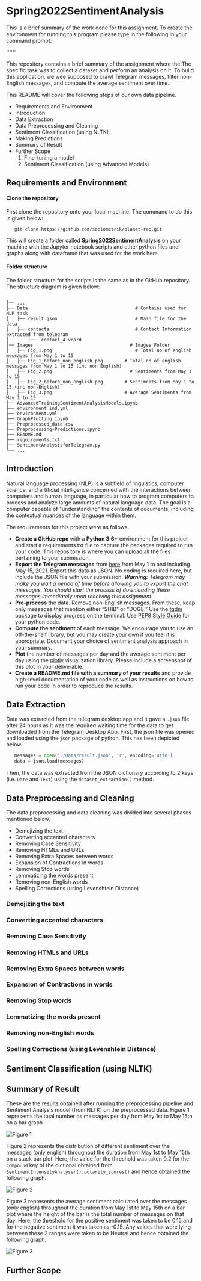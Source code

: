 # Spring2022SentimentAnalysis

This is a brief summary of the work done for this assignment. To create the environment for running this program please type in the following in your command prompt: 

''''''

This repository contains a brief summary of the assignment where the The specific task was to collect a dataset and perform an analysis on it. To build this application, we wee supposed to crawl Telegram messages, filter non-English messages, and compute the average sentiment over time.

This README will cover the following steps of our own data pipeline. 
  
  * Requirements and Environment
  * Introduction
  * Data Extraction
  * Data Preprocessing and Cleaning
  * Sentiment Classification (using NLTK)
  * Making Predictions
  * Summary of Result
  * Further Scope
    1. Fine-tuning a model
    2. Sentiment Classification (using Advanced Models)

## Requirements and Environment

#### Clone the repository

First clone the repository onto your local machine. The command to do this is given below: 

```shell
   git clone https://github.com/sociometrik/planet-rep.git 
```

This will create a folder called **Spring2022SentimentAnalysis** on your machine with the Jupyter notebook scripts and other python files and graphs along with dataframe that was used for the work here.

#### Folder structure

The folder structure for the scripts is the same as in the GitHub repository. The structure diagram is given below: 


    .
    ├── ...
    ├── Data                    		            # Contains used for NLP task
    │   ├── result.json         		            # Main file for the data
    │   ├── contacts            		            # Contact Information extracted from telegram
    │   	├──  contact_4.vcard 
    │── Images            		                  # Images Folder
    │   ├── Fig_1.png         		 	            # Total no of english messages from May 1 to 15
    │   ├── Fig_1_before_non_english.png        # Total no of english messages from May 1 to 15 (inc non English)
    │   ├── Fig_2.png         		              # Sentiments from May 1 to 15
    │   ├── Fig_2_before_non_english.png        # Sentiments from May 1 to 15 (inc non-English)
    │   ├── Fig_3.png         	                # Average Sentiments from May 1 to 15
    ├── AdvancedTrainingSentimentAnalysisModels.ipynb
    ├── environment_ind.yml
    ├── environment.yml
    ├── GraphPlotting.ipynb
    ├── Preprocessed_data.csv
    ├── Preprocessing+Predictions.ipynb
    ├── README.md
    ├── requirements.txt
    ├── SentimentAnalysisforTelegram.py
    └── ...


## Introduction 

Natural language processing (NLP) is a subfield of linguistics, computer science, and artificial intelligence concerned with the interactions between computers and human language, in particular how to program computers to process and analyze large amounts of natural language data. The goal is a computer capable of "understanding" the contents of documents, including the contextual nuances of the language within them.

The requirements for this project were as follows. 
  * **Create a GitHub repo** with a **Python 3.6+** environment for this project and start a requirements.txt file to capture the packages required to run your code. This repository is where you can upload all the files pertaining to your submission.
  * **Export the Telegram messages** from [here](https://t.me/CryptoComOfficial) from May 1 to and including May 15, 2021. Export this data as JSON. No coding is required here, but include the JSON file with your submission. _**Warning:** Telegram may make you wait a period of time before allowing you to export the chat messages. You should start the process of downloading these messages immediately upon receiving this assignment._
  * **Pre-process** the data. Remove non-English messages. From these, keep only messages that mention either “SHIB” or “DOGE.” Use the [tqdm](https://tqdm.github.io/) package to display progress on the terminal. Use [PEP8 Style Guide](https://www.python.org/dev/peps/pep-0008/) for your python code.
  * **Compute the sentiment** of each message. We encourage you to use an off-the-shelf library, but you may create your own if you feel it is appropriate. Document your choice of sentiment analysis approach in your summary.
  * **Plot** the number of messages per day and the average sentiment per day using the [plotly](https://plotly.com/python/) visualization library. Please include a screenshot of this plot in your deliverable.
  * **Create a README.md file with a summary of your results** and provide high-level documentation of your code as well as instructions on how to run your code in order to reproduce the results.


## Data Extraction

Data was extracted from the telegram desktop app and it gave a ```.json``` file after 24 hours as it was the required waiting time for the data to get downloaded from the Telegram Desktop App. First, the json file was opened and loaded using the ```json``` package of python. This has been depicted below.

```python
   messages = open('./Data/result.json', 'r', encoding='utf8')
   data = json.load(messages) 
```

Then, the data was extracted from the JSON dictionary according to 2 keys (i.e. ```Date``` and ```Text```) using the ```dataset_extraction()``` method.

## Data Preprocessing and Cleaning
The data preprocessing and data cleaning was divided into several phases mentioned below.
 * Demojizing the text
 * Converting accented characters
 * Removing Case Sensitivity
 * Removing HTMLs and URLs
 * Removing Extra Spaces between words
 * Expansion of Contractions in words
 * Removing Stop words
 * Lemmatizing the words present
 * Removing non-English words
 * Spelling Corrections (using Levenshtein Distance)

### Demojizing the text
### Converting accented characters
### Removing Case Sensitivity
### Removing HTMLs and URLs
### Removing Extra Spaces between words
### Expansion of Contractions in words
### Removing Stop words
### Lemmatizing the words present
### Removing non-English words
### Spelling Corrections (using Levenshtein Distance)

## Sentiment Classification (using NLTK)

## Summary of Result
These are the results obtained after running the preprocessing pipeline and Sentiment Analysis model (from NLTK) on the preprocessed data. Figure 1 represents the total number os messages per day from May 1st to May 15th on a bar graph

![Figure 1](https://github.com/AnshMittal1811/Spring2022SentimentAnalysis/blob/master/Images/Fig_1.png)

Figure 2 represents the distribution of different sentiment over the messages (only english) throughout the duration from May 1st to May 15th on a stack bar plot. Here, the value for the threshold was taken 0.2 for the ```compound``` key of the dictional obtained from ```SentimentIntensityAnalyser().polarity_scores()``` and hence obtained the following graph.

![Figure 2](https://github.com/AnshMittal1811/Spring2022SentimentAnalysis/blob/master/Images/Fig_2.png)

Figure 3 represents the average sentiment calculated over the messages  (only english) throughout the duration from May 1st to May 15th on a bar plot where the height of the bar is the total number of messages on that day. Here, the threshold for the positive sentiment was taken to be 0.15 and for the negative sentiment it was taken as -0.15. Any values that were lying between these 2 ranges were taken to be Neutral and hence obtained the following graph.

![Figure 3](https://github.com/AnshMittal1811/Spring2022SentimentAnalysis/blob/master/Images/Fig_3.png)

 
## Further Scope


